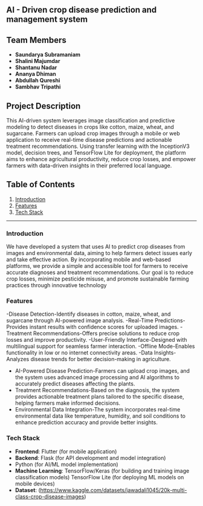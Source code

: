 ## AI - Driven crop disease prediction and management system

## Team Members
- **Saundarya Subramaniam** 
- **Shalini Majumdar**
- **Shantanu Nadar** 
- **Ananya Dhiman** 
- **Abdullah Qureshi** 
- **Sambhav Tripathi** 


## Project Description
This AI-driven system leverages image classification and predictive modeling to detect diseases in crops like cotton, maize, wheat, and sugarcane. Farmers can upload crop images through a mobile or web application to receive real-time disease predictions and actionable treatment recommendations. Using transfer learning with the InceptionV3 model, decision trees, and TensorFlow Lite for deployment, the platform aims to enhance agricultural productivity, reduce crop losses, and empower farmers with data-driven insights in their preferred local language.

## Table of Contents
1. [Introduction](#introduction)
2. [Features](#features)
3. [Tech Stack](#tech-stack)



---

### Introduction
We have developed a system that uses AI to predict crop diseases from images and environmental data, aiming to help farmers detect issues early and take effective action. By incorporating mobile and web-based platforms, we provide a simple and accessible tool for farmers to receive accurate diagnoses and treatment recommendations. Our goal is to reduce crop losses, minimize pesticide misuse, and promote sustainable farming practices through innovative technology

### Features
-Disease Detection-Identify diseases in cotton, maize, wheat, and sugarcane through AI-powered image analysis.
-Real-Time Predictions-Provides instant results with confidence scores for uploaded images.
-Treatment Recommendations-Offers precise solutions to reduce crop losses and improve productivity.
-User-Friendly Interface-Designed with multilingual support for seamless farmer interaction.
-Offline Mode-Enables functionality in low or no internet connectivity areas.
-Data Insights-Analyzes disease trends for better decision-making in agriculture.
- AI-Powered Disease Prediction-Farmers can upload crop images, and the system uses advanced image processing and AI algorithms to accurately predict diseases affecting the plants.
- Treatment Recommendations-Based on the diagnosis, the system provides actionable treatment plans tailored to the specific disease, helping farmers make informed decisions.
- Environmental Data Integration-The system incorporates real-time environmental data like temperature, humidity, and soil conditions to enhance prediction accuracy and provide better insights.
  
### Tech Stack
- **Frontend**: Flutter (for mobile application)
- **Backend**: Flask (for API development and model integration)
-  Python (for AI/ML model implementation)
- **Machine Learning**: TensorFlow/Keras (for building and training image classification models)
TensorFlow Lite (for deploying ML models on mobile devices)
- **Dataset**: (https://www.kaggle.com/datasets/jawadali1045/20k-multi-class-crop-disease-images)

